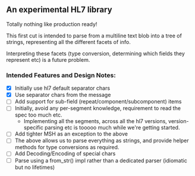 ## An experimental HL7 library ##

Totally nothing like production ready!

This first cut is intended to parse from a multiline text blob into a tree of strings, representing all the different facets of info.

Interpreting these facets (type conversion, determining which fields they represent etc) is a future problem.

### Intended Features and Design Notes:
- [x] Initially use hl7 default separator chars
- [x] Use separator chars from the message
- [ ] Add support for sub-field (repeat/component/subcomponent) items
- [ ] Initially, avoid any per-segment knowledge, requirement to read the spec too much etc.
    - Implementing all the segments, across all the hl7 versions, version-specific parsing etc is tooooo much while we're getting started.
- [ ] Add tighter MSH as an exception to the above
- [ ] The above allows us to parse everything as strings, and provide helper methods for type conversions as required.
- [ ] Add Decoding/Encoding of special chars
- [ ] Parse using a from_str() impl rather than a dedicated parser (idiomatic but no lifetimes)